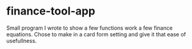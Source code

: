 # finance-tool-app
Small program I wrote to show a few functions work a few finance equations. Chose to make in a card form setting and give it that ease of usefullness.
